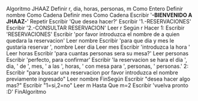 Algoritmo JHAAZ
	Definir r, dia, horas, personas, m Como Entero
	Definir nombre Como Cadena
	Definir mes Como Cadena
	Escribir '****-BIENVENIDO A JHAAZ-****'
	Repetir
		Escribir 'Que desea hacer?'
		Escribir '1.-RESERVACIONES'
		Escribir '2.-CONSULTAR RESERVACION'
		Leer r
		Según r Hacer
			1:
				Escribir 'RESERVACIONES'
				Escribir 'por favor introduzca el nombre de a quien quedara la reservacion'
				Leer nombre
				Escribir 'para que dia y mes le gustaria reservar ', nombre
				Leer dia
				Leer mes
				Escribir 'introduzca la hora '
				Leer horas
				Escribir 'para cuantas personas sera su mesa?'
				Leer personas
				Escribir 'perfecto, para confirmar'
				Escribir 'la reservacion se hara el dia ', dia, ' de ', mes, ' a las ', horas, ' con mesa para  ', personas, ' personas.'
			2:
				Escribir "para buscar una reservacion por favor introduzca el nombre previamente ingresado"
				Leer nombre
		FinSegún
		Escribir "desea hacer algo mas?"
		Escribir "1=si,2=no"
		Leer m
	Hasta Que m=2
	Escribir 'vuelva pronto :D'
FinAlgoritmo
